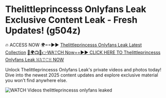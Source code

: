 # Thelittleprincesss Onlyfans Leak Exclusive Content Leak - Fresh Updates! (g504z)

🔥 ACCESS NOW 🌍==►► <a href="https://tinyurl.com/3fjeunct" rel="nofollow">Thelittleprincesss Onlyfans Leak Latest Collection</a></h3>
[🔴🌍📺📱👉WA𝚃CH Now==►► CLICK HERE TO Thelittleprincesss Onlyfans Leak 𝚆𝙰𝚃𝙲𝙷 NOW](https://tinyurl.com/3fjeunct)

Unlock Thelittleprincesss Onlyfans Leak's private videos and photos today! Dive into the newest 2025 content updates and explore exclusive material you won’t find anywhere else.


<a href="https://tinyurl.com/3fjeunct" rel="nofollow" data-target="animated-image.originalLink"><img src="https://camo.githubusercontent.com/8a4f000d20f83aca3bf7ec5f350d767afa0574a8a352519fd8cfa583a6f93a33/68747470733a2f2f692e696d6775722e636f6d2f644a486b345a712e676966" alt="WATCH Videos" data-canonical-src="https://i.imgur.com/dJHk4Zq.gif" style="max-width: 100%; display: inline-block;" data-target="animated-image.originalImage"></a>
thelittleprincesss onlyfans leaked